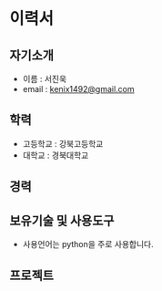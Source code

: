 # 이력서
## 자기소개
* 이름 : 서진욱
* email : kenix1492@gmail.com
## 학력
* 고등학교 : 강북고등학교
* 대학교 : 경북대학교

## 경력

## 보유기술 및 사용도구
* 사용언어는 python을 주로 사용합니다.

## 프로젝트

##
